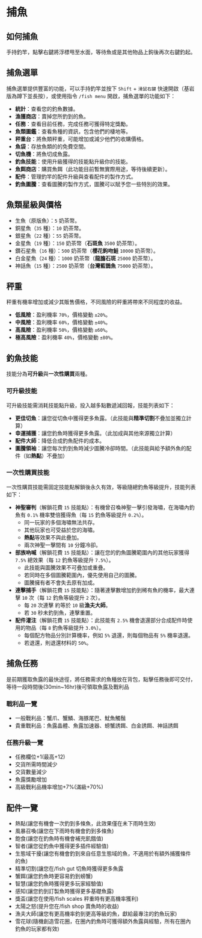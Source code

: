 # 捕魚

## 如何捕魚

手持釣竿，點擊右鍵將浮標甩至水面，等待魚或是其他物品上鉤後再次右鍵釣起。

## 捕魚選單

捕魚選單提供豐富的功能，可以手持釣竿並按下 `Shift` + `滑鼠右鍵` 快速開啟（基岩版為蹲下並長按），或使用指令 `/fish menu` 開啟，捕魚選單的功能如下：

- **統計**：查看您的釣魚數據。
- **漁獲商店**：賣掉您所釣到的魚。
- **任務**：查看目前任務，完成任務可獲得特定獎勵。
- **魚類圖鑑**：查看魚種的資訊，包含他們的棲地等。
- **秤重台**：將魚類秤重，可能增加或減少他們的收購價格。
- **魚袋**：存放魚類的的免費空間。
- **切魚機**：將魚切成魚露。
- **釣魚技能**：使用升級獲得的技能點升級你的技能。
- **魚餌商店**：購買魚餌（此功能目前暫無實際用途，等待後續更新）。
- **配件**：管理釣竿的配件升級與查看配件的製作方式。
- **釣魚圖騰**：查看圖騰的製作方式，圖騰可以賦予您一些特別的效果。

## 魚類星級與價格

- 生魚（原版魚）：`5` 奶茶幣。
- 銅星魚（`35` 種）：`10` 奶茶幣。
- 銀星魚（`22` 種）：`55` 奶茶幣。
- 金星魚（`19` 種）：`150` 奶茶幣（**石斑魚** `3500` 奶茶幣）。
- 鑽石星魚（`16` 種）：`500` 奶茶幣（**櫻花鉤吻鮭** `10000` 奶茶幣）。
- 白金星魚（`24` 種）：`1000` 奶茶幣（**龍膽石斑** `25000` 奶茶幣）。
- 神話魚（`15` 種）：`2500` 奶茶幣（**台灣藍鵲魚** `75000` 奶茶幣）。

## 秤重

秤重有機率增加或減少其販售價格，不同風險的秤重將帶來不同程度的收益。

- **低風險**：盈利機率 `70%`，價格變動 `±20%`。
- **中風險**：盈利機率 `60%`，價格變動 `±40%`。
- **高風險**：盈利機率 `50%`，價格變動 `±60%`。
- **極高風險**：盈利機率 `40%`，價格變動 `±80%`。

## 釣魚技能

技能分為**可升級**與**一次性購買**兩種。

### 可升級技能

可升級技能需消耗技能點升級，投入越多點數遞減回報，技能列表如下：

- **更佳切魚**：讓您從切魚中獲得更多魚露。（此技能與**精準切割**不疊加並獨立計算）
- **幸運捕獲**：讓您釣魚時獲得更多魚露。（此加成與其他來源獨立計算）
- **配件大師**：降低合成釣魚配件的成本。
- **圖騰領袖**：讓您每次釣到魚時減少圖騰冷卻時間。（此技能與給予額外魚的配件（如**熱點**）不疊加）

### 一次性購買技能

一次性購買技能需固定技能點解鎖後永久有效，等級隨總釣魚等級提升，技能列表如下：

- **神聖審判**（解鎖花費 `15` 技能點）：有機曾召喚神聖一擊引發海嘯，在海嘯內釣魚有 `0.1%` 機率雙倍獲得魚（每 `15` 釣魚等級提升 `0.2%`）。
  - 同一玩家的多個海嘯無法共存。
  - 其他玩家也可受益於您的海嘯。
  - **熱點**等效果不與此疊加。
  - 兩次神聖一擊間有 `10` 分鐘冷卻。
- **部族吶喊**（解鎖花費 `15` 技能點）：讓在您的釣魚圖騰範圍內的其他玩家獲得 `7.5%` 總效果（每 `12` 釣魚等級提升 `7.5%`）。
  - 此技能與圖騰效果不可疊加或重疊。
  - 若同時在多個圖騰範圍內，優先使用自己的圖騰。
  - 圖騰擁有者不會失去原有加成。 
- **連擊捕手**（解鎖花費 `15` 技能點）：隨著連擊數增加釣到稀有魚的機率，最大連擊 `10` 次（每 `12` 釣魚等級提升 `2` 次）。
  - 每 `20` 次連擊 約等於 `10` 級**漁夫大師**。
  - 若 `30` 秒未釣到魚，連擊重置。
- **配件灌注**（解鎖花費 `15` 技能點）：此技能有 `2.5%` 機會退還部分合成配件時使用的物品（每 `8` 釣魚等級提升 `3.0%`）。
  - 每個配方物品分別計算機率，例如 `5%` 退還，則每個物品有 `5%` 機率退還。
  - 若退還，則退還材料的 `50%`。

## 捕魚任務
是前期獲取魚露的最快途徑，將任務需求的魚種放在背包，點擊任務後即可交付，等待一段時間後(30min~16hr)後可領取魚露及戰利品  
### 戰利品一覽
- 一般戰利品：蟹爪、蟹鱗、海豚尾巴、魷魚觸鬚
- 貴重戰利品：魚露晶體、魚露加速器、螃蟹誘餌、白金誘餌、神話誘餌
### 任務升級一覽
- 任務欄位+1(最高+12)
- 交貨所需時間減少
- 交貨數量減少
- 魚露獎勵增加
- 高級戰利品機率增加+7%(滿級+70%)

## 配件一覽
- 熱點(讓您有機會一次釣到多條魚，此效果僅在未下雨時生效)
- 風暴召喚(讓您在下雨時有機會釣到多條魚)
- 飽食(讓您在釣魚時有機會補充飢餓值)
- 智者(讓您從釣魚中獲得更多插件經驗值)
- 生態域干擾(讓您有機會釣到來自任意生態域的魚，不適用於有額外捕獲條件的魚)
- 精準切割(讓您在/fish gut 切魚時獲得更多魚露
- 蟹餌(讓您釣魚時更容易釣到螃蟹)
- 智慧(讓您釣魚時獲得更多玩家經驗值)
- 感知(讓您釣到訂製魚時獲得更多基礎魚露)
- 獎盃(讓您在使用/fish scales 秤重時有更高機率獲利)
- 太陽之怒(提升您在/fish shop 賣魚時的收益)
- 漁夫大師(讓您有更高機率釣到更高等級的魚，獻給最專注的釣魚玩家)
- 雪花球(隨機創造雪花圈，在圈內釣魚時可獲得額外魚露與經驗，所有在圈內釣魚的玩家都有效)
